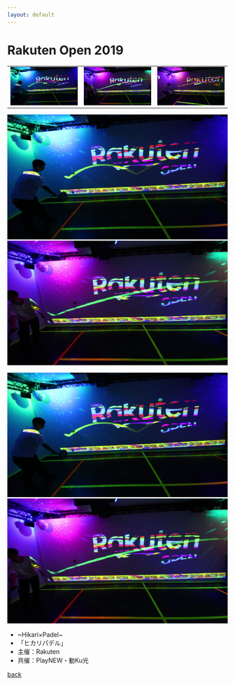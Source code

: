 ```yaml
---
layout: default
---
```


# Rakuten Open 2019



<table border="0">
<tr>
<td><img src="https://github.com/ugokuhikari/photo/blob/master/rakuten1/rakuten1.jpg?raw=true"></td>
<td><img src="https://github.com/ugokuhikari/photo/blob/master/rakuten1/rakuten2.jpg?raw=true"></td>
<td><img src="https://github.com/ugokuhikari/photo/blob/master/rakuten1/rakuten3.jpg?raw=true"></td>
</tr>
</table>


<img src="https://github.com/ugokuhikari/photo/blob/master/rakuten1/rakuten1.jpg?raw=true"><img src="https://github.com/ugokuhikari/photo/blob/master/rakuten1/rakuten2.jpg?raw=true">


<img src="https://github.com/ugokuhikari/photo/blob/master/rakuten1/rakuten1.jpg?raw=true"><img src="https://github.com/ugokuhikari/photo/blob/master/rakuten1/rakuten2.jpg?raw=true">


- ~Hikari×Padel~
- 「ヒカリパデル」
- 主催：Rakuten
- 共催：PlayNEW・動Ku光


[back](./)
